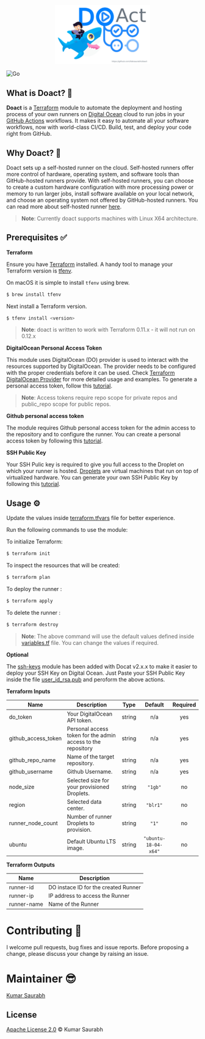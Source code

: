 <div style="text-align:center"><img  width="250" src="./assets/logo.png" /></div>

![Go](https://github.com/itsksaurabh/doact/workflows/Go/badge.svg)

## What is Doact? 🚀

**Doact** is a [Terraform](https://www.terraform.io/) module to automate the deployment and hosting process of your own runners on [Digital Ocean](https://m.do.co/c/3bc2250b7076) cloud to run jobs in your [GitHub Actions](https://github.com/features/actions) workflows. It makes it easy to automate all your software workflows, now with world-class CI/CD. Build, test, and deploy your code right from GitHub. 
##  Why Doact? 🧐

Doact sets up a self-hosted runner on the cloud. Self-hosted runners offer more control of hardware, operating system, and software tools than GitHub-hosted runners provide. With self-hosted runners, you can choose to create a custom hardware configuration with more processing power or memory to run larger jobs, install software available on your local network, and choose an operating system not offered by GitHub-hosted runners.
You can read more about self-hosted runner [here](https://help.github.com/en/actions/hosting-your-own-runners/about-self-hosted-runners).

> **Note**: Currently doact supports machines with Linux X64 architecture.

## Prerequisites ✅

**Terraform** 

Ensure you have [Terraform](https://www.terraform.io/) installed. A handy tool to manage your Terraform version is [tfenv](https://github.com/kamatama41/tfenv).

On macOS it is simple to install `tfenv` using brew.

```bash
$ brew install tfenv
```

Next install a Terraform version.

```bash
$ tfenv install <version>
```

> **Note**: doact is written to work with Terraform 0.11.x - it will not run on 0.12.x

**DigitalOcean Personal Access Token**

This module uses DigitalOcean (DO) provider is used to interact with the resources supported by DigitalOcean. The provider needs to be configured with the proper credentials before it can be used. Check [Terraform DigitalOcean Provider](https://www.terraform.io/docs/providers/do/index.html) for more detailed usage and examples.
To generate a personal access token, follow this [tutorial](https://www.digitalocean.com/docs/apis-clis/api/create-personal-access-token/). 

> **Note**: Access tokens require repo scope for private repos and public_repo scope for public repos. 

**Github personal access token**

The module requires Github personal access token for the admin access to the repository and to configure the runner. You can create a personal access token by following this [tutorial](https://help.github.com/en/github/authenticating-to-github/creating-a-personal-access-token-for-the-command-line).

**SSH Public Key**

 Your SSH Pulic key is required to give you full access to the Droplet on which your runner is hosted. [Droplets](https://www.digitalocean.com/products/droplets/) are virtual machines that run on top of virtualized hardware. 
 You can generate your own SSH Public Key by following this [tutorial](https://git-scm.com/book/en/v2/Git-on-the-Server-Generating-Your-SSH-Public-Key).
 
 ## Usage ⚙️

Update the values inside [terraform.tfvars](./terraform.tfvars) file for better experience.

Run the following commands to use the module:

To initialize Terraform:
```bash
$ terraform init
```
To inspect the resources that will be created:

```bash
$ terraform plan
```
To deploy the runner  :
```bash
$ terraform apply
```


To delete the runner :
```bash
$ terraform destroy
```

> **Note**: The above command will use the default values defined inside [variables.tf](./variables.tf) file. You can change the values if required.

**Optional**

The [ssh-keys](./ssh-keys/) module has been added with Docat v2.x.x to make it easier to deploy your SSH Key on Digital Ocean.
Just Paste your SSH Public Key inside the file [user_id_rsa.pub](./ssh-keys/user_id_rsa.pub) and peroform the above actions.


**Terraform Inputs**

| Name | Description | Type | Default | Required |
|------|-------------|:----:|:-----:|:-----:|
| do\_token | Your DigitalOcean API token. | string | n/a | yes |
| github\_access\_token | Personal access token for the admin access to the repository | string | n/a | yes |
| github\_repo\_name | Name of the target repository. | string | n/a | yes |
| github\_username | Github Username. | string | n/a | yes |
| node\_size | Selected size for your provisioned Droplets. | string | `"1gb"` | no |
| region | Selected data center. | string | `"blr1"` | no |
| runner\_node\_count | Number of runner Droplets to provision. | string | `"1"` | no |
| ubuntu | Default Ubuntu LTS image. | string | `"ubuntu-18-04-x64"` | no |

**Terraform Outputs**

| Name | Description |
|------|-------------|
| runner-id |  DO instace ID for the created Runner |
| runner-ip | IP address to access the Runner |
| runner-name | Name of the Runner |

# Contributing 🍻

I welcome pull requests, bug fixes and issue reports. Before proposing a change, please discuss your change by raising an issue.

# Maintainer 😎

[Kumar Saurabh](https://in.linkedin.com/in/itsksaurabh)

## License

[Apache License 2.0](LICENSE) © Kumar Saurabh
